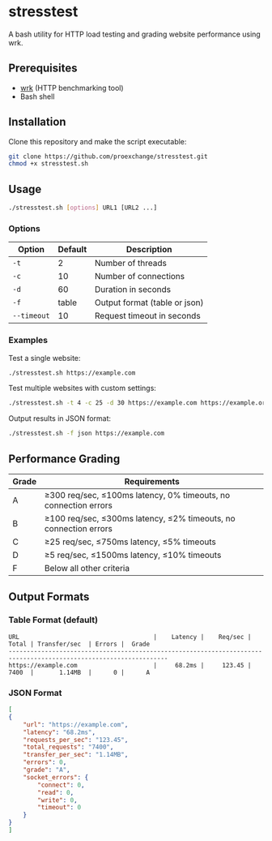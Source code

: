 # stresstest

A bash utility for HTTP load testing and grading website performance using wrk.

## Prerequisites

- [wrk](https://github.com/wg/wrk) (HTTP benchmarking tool)
- Bash shell

## Installation

Clone this repository and make the script executable:

```bash
git clone https://github.com/proexchange/stresstest.git
chmod +x stresstest.sh
```

## Usage

```bash
./stresstest.sh [options] URL1 [URL2 ...]
```

### Options

| Option      | Default | Description                         |
|-------------|---------|-------------------------------------|
| `-t`        | 2       | Number of threads                   |
| `-c`        | 10      | Number of connections               |
| `-d`        | 60      | Duration in seconds                 |
| `-f`        | table   | Output format (table or json)       |
| `--timeout` | 10      | Request timeout in seconds          |

### Examples

Test a single website:
```bash
./stresstest.sh https://example.com
```

Test multiple websites with custom settings:
```bash
./stresstest.sh -t 4 -c 25 -d 30 https://example.com https://example.org
```

Output results in JSON format:
```bash
./stresstest.sh -f json https://example.com
```

## Performance Grading

| Grade | Requirements                                                     |
|-------|------------------------------------------------------------------|
| A     | ≥300 req/sec, ≤100ms latency, 0% timeouts, no connection errors |
| B     | ≥100 req/sec, ≤300ms latency, ≤2% timeouts, no connection errors|
| C     | ≥25 req/sec, ≤750ms latency, ≤5% timeouts                       |
| D     | ≥5 req/sec, ≤1500ms latency, ≤10% timeouts                      |
| F     | Below all other criteria                                         |

## Output Formats

### Table Format (default)

```
URL                                     |    Latency |    Req/sec |    Total | Transfer/sec  | Errors |  Grade
------------------------------------------------------------------------------------------------------------------
https://example.com                     |     68.2ms |     123.45 |    7400  |       1.14MB  |      0 |      A
```

### JSON Format

```json
[
{
    "url": "https://example.com",
    "latency": "68.2ms",
    "requests_per_sec": "123.45",
    "total_requests": "7400",
    "transfer_per_sec": "1.14MB",
    "errors": 0,
    "grade": "A",
    "socket_errors": {
        "connect": 0,
        "read": 0,
        "write": 0,
        "timeout": 0
    }
}
]
```
